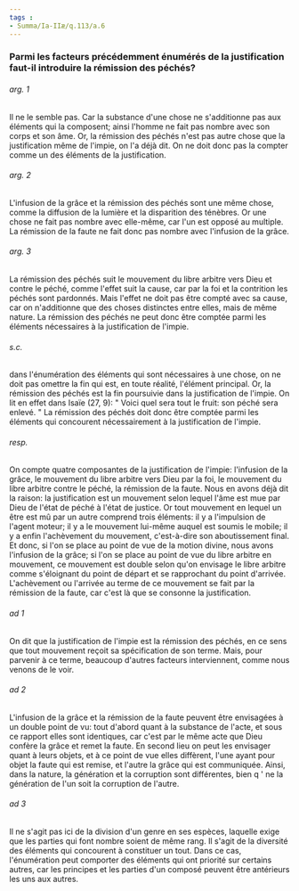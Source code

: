 ```yaml
---
tags : 
- Summa/Ia-IIæ/q.113/a.6
---
```


### Parmi les facteurs précédemment énumérés de la justification faut-il introduire la rémission des péchés?

###### arg. 1
Il ne le semble pas. Car la substance d'une chose ne s'additionne pas aux éléments qui la composent; ainsi l'homme ne fait pas nombre avec son corps et son âme. Or, la rémission des péchés n'est pas autre chose que la justification même de l'impie, on l'a déjà dit. On ne doit donc pas la compter comme un des éléments de la justification. 

###### arg. 2
L'infusion de la grâce et la rémission des péchés sont une même chose, comme la diffusion de la lumière et la disparition des ténèbres. Or une chose ne fait pas nombre avec elle-même, car l'un est opposé au multiple. La rémission de la faute ne fait donc pas nombre avec l'infusion de la grâce. 

###### arg. 3
La rémission des péchés suit le mouvement du libre arbitre vers Dieu et contre le péché, comme l'effet suit la cause, car par la foi et la contrition les péchés sont pardonnés. Mais l'effet ne doit pas être compté avec sa cause, car on n'additionne que des choses distinctes entre elles, mais de même nature. La rémission des péchés ne peut donc être comptée parmi les éléments nécessaires à la justification de l'impie. 

###### s.c.
dans l'énumération des éléments qui sont nécessaires à une chose, on ne doit pas omettre la fin qui est, en toute réalité, l'élément principal. Or, la rémission des péchés est la fin poursuivie dans la justification de l'impie. On lit en effet dans Isaïe (27, 9): " Voici quel sera tout le fruit: son péché sera enlevé. " La rémission des péchés doit donc être comptée parmi les éléments qui concourent nécessairement à la justification de l'impie.

###### resp.
On compte quatre composantes de la justification de l'impie: l'infusion de la grâce, le mouvement du libre arbitre vers Dieu par la foi, le mouvement du libre arbitre contre le péché, la rémission de la faute. Nous en avons déjà dit la raison: la justification est un mouvement selon lequel l'âme est mue par Dieu de l'état de péché à l'état de justice. Or tout mouvement en lequel un être est mû par un autre comprend trois éléments: il y a l'impulsion de l'agent moteur; il y a le mouvement lui-même auquel est soumis le mobile; il y a enfin l'achèvement du mouvement, c'est-à-dire son aboutissement final. Et donc, si l'on se place au point de vue de la motion divine, nous avons l'infusion de la grâce; si l'on se place au point de vue du libre arbitre en mouvement, ce mouvement est double selon qu'on envisage le libre arbitre comme s'éloignant du point de départ et se rapprochant du point d'arrivée. L'achèvement ou l'arrivée au terme de ce mouvement se fait par la rémission de la faute, car c'est là que se consonne la justification.

###### ad 1
On dit que la justification de l'impie est la rémission des péchés, en ce sens que tout mouvement reçoit sa spécification de son terme. Mais, pour parvenir à ce terme, beaucoup d'autres facteurs interviennent, comme nous venons de le voir. 

###### ad 2
L'infusion de la grâce et la rémission de la faute peuvent être envisagées à un double point de vu: tout d'abord quant à la substance de l'acte, et sous ce rapport elles sont identiques, car c'est par le même acte que Dieu confère la grâce et remet la faute. En second lieu on peut les envisager quant à leurs objets, et à ce point de vue elles diffèrent, l'une ayant pour objet la faute qui est remise, et l'autre la grâce qui est communiquée. Ainsi, dans la nature, la génération et la corruption sont différentes, bien q ' ne la génération de l'un soit la corruption de l'autre. 

###### ad 3
Il ne s'agit pas ici de la division d'un genre en ses espèces, laquelle exige que les parties qui font nombre soient de même rang. Il s'agit de la diversité des éléments qui concourent à constituer un tout. Dans ce cas, l'énumération peut comporter des éléments qui ont priorité sur certains autres, car les principes et les parties d'un composé peuvent être antérieurs les uns aux autres.

